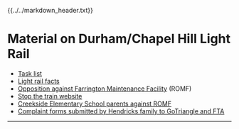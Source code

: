 {{../../markdown_header.txt}}

# Material on Durham/Chapel Hill Light Rail

* [Task list](https://docs.google.com/document/d/1cB0eMeuEHsWg5tfPmaf2V4ImBi_xTt5SyD_31AhMm9E/edit?usp=sharing)
* [Light rail facts](rail_facts.html)
* [Opposition against Farrington Maintenance Facility](romf.html) (ROMF)
* [Stop the train website](https://stopthetrain.org/)
* [Creekside Elementary School parents against ROMF](https://creeksiderailyard.net/)
* [Complaint forms submitted by Hendricks family to GoTriangle and FTA](fta_romf_comments/combined.pdf)


-----------